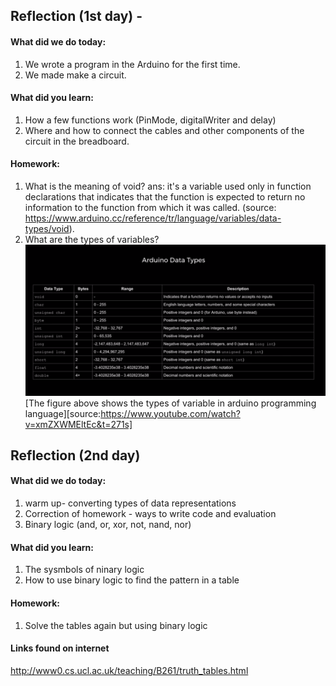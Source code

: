 Reflection (1st day) -
-----------------
#### What did we do today:
1. We wrote a program in the Arduino for the first time.
1. We made make a circuit.

#### What did you learn:
1. How a few functions work (PinMode, digitalWriter and delay)
1. Where and how to connect the cables and other components of the circuit in the breadboard.

#### Homework:
1. What is the meaning of void?
ans: it's a variable used only in function declarations that indicates that the function is expected to return no information to the 
function from which it was called. (source: https://www.arduino.cc/reference/tr/language/variables/data-types/void).
1. What are the types of variables?
![Diagram](typesofvariables.png) 
[The figure above shows the types of variable in arduino programming language][source:https://www.youtube.com/watch?v=xmZXWMEltEc&t=271s]

Reflection (2nd day)
-----------------------------
#### What did we do today:
1. warm up- converting types of data representations
1. Correction of homework - ways to write code and evaluation
1. Binary logic (and, or, xor, not, nand, nor)

#### What did you learn:
1. The sysmbols of ninary logic
1. How to use binary logic to find the pattern in a table

#### Homework:
1. Solve the tables again but using binary logic

#### Links found on internet
http://www0.cs.ucl.ac.uk/teaching/B261/truth_tables.html
